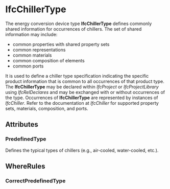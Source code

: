 # IfcChillerType

The energy conversion device type **IfcChillerType** defines commonly shared information for occurrences of chillers. The set of shared information may include:

* common properties with shared property sets
* common representations
* common materials
* common composition of elements
* common ports

It is used to define a chiller type specification indicating the specific product information that is common to all occurrences of that product type. The **IfcChillerType** may be declared within _IfcProject_ or _IfcProjectLibrary_ using _IfcRelDeclares_ and may be exchanged with or without occurrences of the type. Occurrences of **IfcChillerType** are represented by instances of _IfcChiller_. Refer to the documentation at _IfcChiller_ for supported property sets, materials, composition, and ports.

## Attributes

### PredefinedType
Defines the typical types of chillers (e.g., air-cooled, water-cooled, etc.).

## WhereRules

### CorrectPredefinedType


